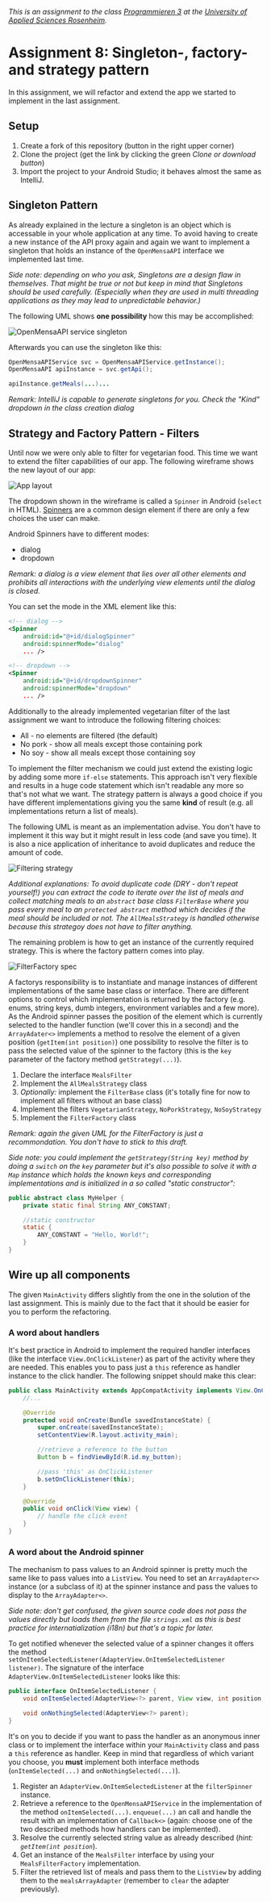 _This is an assignment to the class [Programmieren 3](https://hsro-inf-prg3.github.io) at the [University of Applied Sciences Rosenheim](http://www.fh-rosenheim.de)._

# Assignment 8: Singleton-, factory- and strategy pattern

In this assignment, we will refactor and extend the app we started to implement in the last assignment.

## Setup

1. Create a fork of this repository (button in the right upper corner)
2. Clone the project (get the link by clicking the green _Clone or download button_)
3. Import the project to your Android Studio; it behaves almost the same as IntelliJ.

## Singleton Pattern

As already explained in the lecture a singleton is an object which is accessable in your whole application at any time.
To avoid having to create a new instance of the API proxy again and again we want to implement a singleton that holds an instance of the `OpenMensaAPI` interface we implemented last time.

_Side note: depending on who you ask, Singletons are a design flaw in themselves. That might be true or not but keep in mind that Singletons should be used carefully. (Especially when they are used in multi threading applications as they may lead to unpredictable behavior.)_

The following UML shows **one possibility** how this may be accomplished:

![OpenMensaAPI service singleton](./assets/images/OpenMensaAPIService.svg)

Afterwards you can use the singleton like this:

```java
OpenMensaAPIService svc = OpenMensaAPIService.getInstance();
OpenMensaAPI apiInstance = svc.getApi();

apiInstance.getMeals(...)...
```

_Remark: IntelliJ is capable to generate singletons for you. Check the "Kind" dropdown in the class creation dialog_

## Strategy and Factory Pattern - Filters

Until now we were only able to filter for vegetarian food.
This time we want to extend the filter capabilities of our app.
The following wireframe shows the new layout of our app:

![App layout](./assets/images/Wireframe.svg)

The dropdown shown in the wireframe is called a `Spinner` in Android (`select` in HTML).
[Spinners](https://developer.android.com/guide/topics/ui/controls/spinner.html) are a common design element if there are only a few choices the user can make.

Android Spinners have to different modes:

* dialog
* dropdown

_Remark: a dialog is a view element that lies over all other elements and prohibits all interactions with the underlying view elements until the dialog is closed._

You can set the mode in the XML element like this:

```xml
<!-- dialog -->
<Spinner
    android:id="@+id/dialogSpinner"
    android:spinnerMode="dialog"
    ... />

<!-- dropdown -->
<Spinner
    android:id="@+id/dropdownSpinner"
    android:spinnerMode="dropdown"
    ... />
```

Additionally to the already implemented vegetarian filter of the last assignment we want to introduce the following filtering choices:

* All - no elements are filtered (the default)
* No pork - show all meals except those containing pork
* No soy - show all meals except those containing soy

To implement the filter mechanism we could just extend the existing logic by adding some more `if-else` statements.
This approach isn't very flexible and results in a huge code statement which isn't readable any more so that's not what we want.
The strategy pattern is always a good choice if you have different implementations giving you the same **kind** of result (e.g. all implementations return a list of meals).

The following UML is meant as an implementation advise.
You don't have to implement it this way but it might result in less code (and save you time).
It is also a nice application of inheritance to avoid duplicates and reduce the amount of code.

![Filtering strategy](./assets/images/FilteringStrategies.svg)

_Additional explanations: To avoid duplicate code (DRY - don't repeat yourself!) you can extract the code to iterate over the list of meals and collect matching meals to an `abstract` base class `FilterBase` where you pass every meal to an `protected abstract` method which decides if the meal should be included or not. The `AllMealsStrategy` is handled otherwise because this strategoy does not have to filter anything._

The remaining problem is how to get an instance of the currently required strategy.
This is where the factory pattern comes into play.

![FilterFactory spec](./assets/images/FilteringFactory.svg)

A factorys responsibility is to instantiate and manage instances of different implementations of the same base class or interface.
There are different options to control which implementation is returned by the factory (e.g. enums, string keys, dumb integers, environment variables and a few more).
As the Android spinner passes the position of the element which is currently selected to the handler function (we'll cover this in a second) and the `ArrayAdater<>` implements a method to resolve the element of a given position (`getItem(int position)`) one possibility to resolve the filter is to pass the selected value of the spinner to the factory (this is the `key` parameter of the factory method `getStrategy(...)`).

1. Declare the interface `MealsFilter`
2. Implement the `AllMealsStrategy` class
3. _Optionally:_ implement the `FilterBase` class (it's totally fine for now to implement all filters without an base class)
4. Implement the filters `VegetarianStrategy`, `NoPorkStrategy`, `NoSoyStrategy`
5. Implement the `FilterFactory` class

_Remark: again the given UML for the FilterFactory is just a recommondation. You don't have to stick to this draft._

_Side note: you could implement the `getStrategy(String key)` method by doing a `switch` on the `key` parameter but it's also possible to solve it with a `Map` instance which holds the known keys and corresponding implementations and is initialized in a so called "static constructor":_

```java
public abstract class MyHelper {
    private static final String ANY_CONSTANT;

    //static constructor
    static {
        ANY_CONSTANT = "Hello, World!";
    }
}
```

## Wire up all components

The given `MainActivity` differs slightly from the one in the solution of the last assignment.
This is mainly due to the fact that it should be easier for you to perform the refactoring.

### A word about handlers

It's best practice in Android to implement the required handler interfaces (like the interface `View.OnClickListener`) as part of the activity where they are needed.
This enables you to pass just a `this` reference as handler instance to the click handler.
The following snippet should make this clear:

```java
public class MainActivity extends AppCompatActivity implements View.OnClickListener {
    //...

    @Override
    protected void onCreate(Bundle savedInstanceState) {
        super.onCreate(savedInstanceState);
        setContentView(R.layout.activity_main);

        //retrieve a reference to the button
        Button b = findViewById(R.id.my_button);

        //pass 'this' as OnClickListener
        b.setOnClickListener(this);
    }

    @Override
    public void onClick(View view) {
        // handle the click event
    }
}
```

### A word about the Android spinner

The mechanism to pass values to an Android spinner is pretty much the same like to pass values into a `ListView`.
You need to set an `ArrayAdapter<>` instance (or a subclass of it) at the spinner instance and pass the values to display to the `ArrayAdapter<>`.

_Side note: don't get confused, the given source code does not pass the values directly but loads them from the file `strings.xml` as this is best practice for internatialization (i18n) but that's a topic for later._

To get notified whenever the selected value of a spinner changes it offers the method `setOnItemSelectedListener(AdapterView.OnItemSelectedListener listener)`.
The signature of the interface `AdapterView.OnItemSelectedListener` looks like this:

```java
public interface OnItemSelectedListener {
    void onItemSelected(AdapterView<?> parent, View view, int position, long id);

    void onNothingSelected(AdapterView<?> parent);
}
```

It's on you to decide if you want to pass the handler as an anonymous inner class or to implement the interface within your `MainActivity` class and pass a `this` reference as handler.
Keep in mind that regardless of which variant you choose, you **must** implement both interface methods (`onItemSelected(...)` and `onNothingSelected(...)`).

1. Register an `AdapterView.OnItemSelectedListener` at the `filterSpinner` instance.
2. Retrieve a reference to the `OpenMensaAPIService` in the implementation of the method `onItemSelected(...)`. `enqueue(...)` an call and handle the result with an implementation of `Callback<>` (again: choose one of the two described methods how handlers can be implemented).
3. Resolve the currently selected string value as already described (_hint: `getItem(int position`_).
4. Get an instance of the `MealsFilter` interface by using your `MealsFilterFactory` implementation.
5. Filter the retrieved list of meals and pass them to the `ListView` by adding them to the `mealsArrayAdapter` (remember to `clear` the adapter previously).